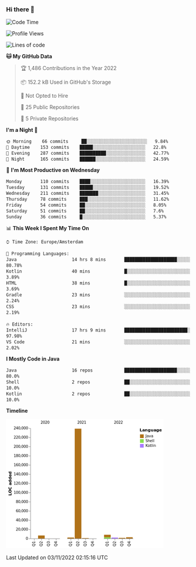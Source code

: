 ### Hi there 👋


<!--START_SECTION:waka-->
![Code Time](http://img.shields.io/badge/Code%20Time-2%2C580%20hrs%2053%20mins-blue)

![Profile Views](http://img.shields.io/badge/Profile%20Views-0-blue)

![Lines of code](https://img.shields.io/badge/From%20Hello%20World%20I%27ve%20Written-263%20Thousand%20lines%20of%20code-blue)

**🐱 My GitHub Data** 

> 🏆 1,486 Contributions in the Year 2022
 > 
> 📦 152.2 kB Used in GitHub's Storage 
 > 
> 🚫 Not Opted to Hire
 > 
> 📜 25 Public Repositories 
 > 
> 🔑 5 Private Repositories  
 > 
**I'm a Night 🦉** 

```text
🌞 Morning    66 commits     ██░░░░░░░░░░░░░░░░░░░░░░░   9.84% 
🌆 Daytime    153 commits    █████░░░░░░░░░░░░░░░░░░░░   22.8% 
🌃 Evening    287 commits    ██████████░░░░░░░░░░░░░░░   42.77% 
🌙 Night      165 commits    ██████░░░░░░░░░░░░░░░░░░░   24.59%

```
📅 **I'm Most Productive on Wednesday** 

```text
Monday       110 commits    ████░░░░░░░░░░░░░░░░░░░░░   16.39% 
Tuesday      131 commits    █████░░░░░░░░░░░░░░░░░░░░   19.52% 
Wednesday    211 commits    ███████░░░░░░░░░░░░░░░░░░   31.45% 
Thursday     78 commits     ███░░░░░░░░░░░░░░░░░░░░░░   11.62% 
Friday       54 commits     ██░░░░░░░░░░░░░░░░░░░░░░░   8.05% 
Saturday     51 commits     ██░░░░░░░░░░░░░░░░░░░░░░░   7.6% 
Sunday       36 commits     █░░░░░░░░░░░░░░░░░░░░░░░░   5.37%

```


📊 **This Week I Spent My Time On** 

```text
⌚︎ Time Zone: Europe/Amsterdam

💬 Programming Languages: 
Java                     14 hrs 8 mins       ████████████████████░░░░░   80.78% 
Kotlin                   40 mins             █░░░░░░░░░░░░░░░░░░░░░░░░   3.89% 
HTML                     38 mins             █░░░░░░░░░░░░░░░░░░░░░░░░   3.69% 
Gradle                   23 mins             ░░░░░░░░░░░░░░░░░░░░░░░░░   2.24% 
CSS                      23 mins             ░░░░░░░░░░░░░░░░░░░░░░░░░   2.19%

🔥 Editors: 
IntelliJ                 17 hrs 9 mins       ████████████████████████░   97.98% 
VS Code                  21 mins             ░░░░░░░░░░░░░░░░░░░░░░░░░   2.02%

```

**I Mostly Code in Java** 

```text
Java                     16 repos            ████████████████████░░░░░   80.0% 
Shell                    2 repos             ██░░░░░░░░░░░░░░░░░░░░░░░   10.0% 
Kotlin                   2 repos             ██░░░░░░░░░░░░░░░░░░░░░░░   10.0%

```


**Timeline**

![Chart not found](https://raw.githubusercontent.com/powercasgamer/powercasgamer/master/charts/bar_graph.png) 


 Last Updated on 03/11/2022 02:15:16 UTC
<!--END_SECTION:waka-->
